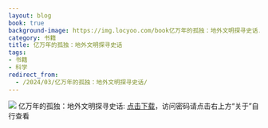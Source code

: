 ```yaml
---
layout: blog
book: true
background-image: https://img.locyoo.com/book亿万年的孤独：地外文明探寻史话.jpg
category: 书籍
title: 亿万年的孤独：地外文明探寻史话
tags:
- 书籍
- 科学
redirect_from:
  - /2024/03/亿万年的孤独：地外文明探寻史话/
---
```

![](https://img.locyoo.com/book亿万年的孤独：地外文明探寻史话.jpg)
亿万年的孤独：地外文明探寻史话: <a name = "ref1" href="https://url18.ctfile.com/f/50983618-1045048609-7c4ad7?p=3619">点击下载</a>，访问密码请点击右上方“关于”自行查看